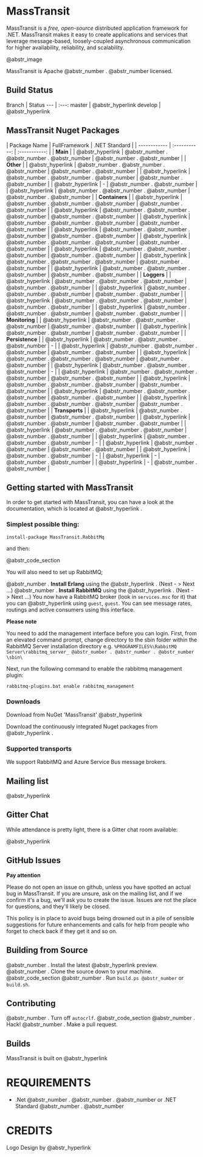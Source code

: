 # MassTransit

MassTransit is a _free, open-source_ distributed application framework for .NET. MassTransit makes it easy to create applications and services that leverage message-based, loosely-coupled asynchronous communication for higher availability, reliability, and scalability.

@abstr_image 

MassTransit is Apache @abstr_number . @abstr_number licensed.

## Build Status

Branch | Status \--- | :---: master | @abstr_hyperlink develop | @abstr_hyperlink 

## MassTransit Nuget Packages

| Package Name | FullFramework | .NET Standard | | ------------ | :-----------: | :-----------: | | **Main** | | @abstr_hyperlink | @abstr_number . @abstr_number . @abstr_number | @abstr_number . @abstr_number | | **Other** | | @abstr_hyperlink | @abstr_number . @abstr_number . @abstr_number | @abstr_number . @abstr_number | | @abstr_hyperlink | @abstr_number . @abstr_number . @abstr_number | @abstr_number . @abstr_number | | @abstr_hyperlink | - | @abstr_number . @abstr_number | | @abstr_hyperlink | @abstr_number . @abstr_number . @abstr_number | @abstr_number . @abstr_number | | **Containers** | | @abstr_hyperlink | @abstr_number . @abstr_number . @abstr_number | @abstr_number . @abstr_number | | @abstr_hyperlink | @abstr_number . @abstr_number . @abstr_number | @abstr_number . @abstr_number | | @abstr_hyperlink | @abstr_number . @abstr_number . @abstr_number | @abstr_number . @abstr_number | | @abstr_hyperlink | @abstr_number . @abstr_number . @abstr_number | @abstr_number . @abstr_number | | @abstr_hyperlink | @abstr_number . @abstr_number . @abstr_number | @abstr_number . @abstr_number | | @abstr_hyperlink | @abstr_number . @abstr_number . @abstr_number | @abstr_number . @abstr_number | | @abstr_hyperlink | @abstr_number . @abstr_number . @abstr_number | @abstr_number . @abstr_number | | @abstr_hyperlink | @abstr_number . @abstr_number . @abstr_number | @abstr_number . @abstr_number | | **Loggers** | | @abstr_hyperlink | @abstr_number . @abstr_number . @abstr_number | @abstr_number . @abstr_number | | @abstr_hyperlink | @abstr_number . @abstr_number . @abstr_number | @abstr_number . @abstr_number | | @abstr_hyperlink | @abstr_number . @abstr_number . @abstr_number | @abstr_number . @abstr_number | | @abstr_hyperlink | @abstr_number . @abstr_number . @abstr_number | @abstr_number . @abstr_number | | **Monitoring** | | @abstr_hyperlink | @abstr_number . @abstr_number . @abstr_number | @abstr_number . @abstr_number | | @abstr_hyperlink | @abstr_number . @abstr_number | @abstr_number . @abstr_number | | **Persistence** | | @abstr_hyperlink | @abstr_number . @abstr_number . @abstr_number | - | | @abstr_hyperlink | @abstr_number . @abstr_number . @abstr_number | @abstr_number . @abstr_number | | @abstr_hyperlink | @abstr_number . @abstr_number . @abstr_number | @abstr_number . @abstr_number | | @abstr_hyperlink | @abstr_number . @abstr_number . @abstr_number | - | | @abstr_hyperlink | @abstr_number . @abstr_number . @abstr_number | @abstr_number . @abstr_number | | @abstr_hyperlink | @abstr_number . @abstr_number . @abstr_number | @abstr_number . @abstr_number | | @abstr_hyperlink | @abstr_number . @abstr_number . @abstr_number | @abstr_number . @abstr_number | | @abstr_hyperlink | @abstr_number . @abstr_number . @abstr_number | @abstr_number . @abstr_number | | **Transports** | | @abstr_hyperlink | @abstr_number . @abstr_number | @abstr_number . @abstr_number | | @abstr_hyperlink | @abstr_number . @abstr_number | @abstr_number . @abstr_number | | @abstr_hyperlink | @abstr_number . @abstr_number . @abstr_number | @abstr_number . @abstr_number | | @abstr_hyperlink | @abstr_number . @abstr_number . @abstr_number | - | | @abstr_hyperlink | @abstr_number . @abstr_number | @abstr_number . @abstr_number | | @abstr_hyperlink | @abstr_number . @abstr_number | - | | @abstr_hyperlink | - | @abstr_number . @abstr_number | | @abstr_hyperlink | - | @abstr_number . @abstr_number |

## Getting started with MassTransit

In order to get started with MassTransit, you can have a look at the documentation, which is located at @abstr_hyperlink .

### Simplest possible thing:

`install-package MassTransit.RabbitMq`

and then:

@abstr_code_section 

You will also need to set up RabbitMQ; 

@abstr_number . **Install Erlang** using the @abstr_hyperlink . (Next - > Next ...) @abstr_number . **Install RabbitMQ** using the @abstr_hyperlink . (Next - > Next ...) You now have a RabbitMQ broker (look in `services.msc` for it) that you can @abstr_hyperlink using `guest`, `guest`. You can see message rates, routings and active consumers using this interface. 

**Please note**

You need to add the management interface before you can login. First, from an elevated command prompt, change directory to the sbin folder within the RabbitMQ Server installation directory e.g. `%PROGRAMFILES%\RabbitMQ Server\rabbitmq_server_ @abstr_number . @abstr_number . @abstr_number \sbin\`

Next, run the following command to enable the rabbitmq management plugin:

`rabbitmq-plugins.bat enable rabbitmq_management`

### Downloads

Download from NuGet 'MassTransit' @abstr_hyperlink 

Download the continuously integrated Nuget packages from @abstr_hyperlink .

### Supported transports

We support RabbitMQ and Azure Service Bus message brokers.

## Mailing list

@abstr_hyperlink 

## Gitter Chat

While attendance is pretty light, there is a Gitter chat room available:

@abstr_hyperlink 

## GitHub Issues

**Pay attention**

Please do not open an issue on github, unless you have spotted an actual bug in MassTransit. If you are unsure, ask on the mailing list, and if we confirm it's a bug, we'll ask you to create the issue. Issues are not the place for questions, and they'll likely be closed.

This policy is in place to avoid bugs being drowned out in a pile of sensible suggestions for future enhancements and calls for help from people who forget to check back if they get it and so on.

## Building from Source

@abstr_number . Install the latest @abstr_hyperlink preview. @abstr_number . Clone the source down to your machine.  
@abstr_code_section @abstr_number . Run `build.ps @abstr_number` or `build.sh`.

## Contributing

@abstr_number . Turn off `autocrlf`. @abstr_code_section @abstr_number . Hack! @abstr_number . Make a pull request.

## Builds

MassTransit is built on @abstr_hyperlink 

# REQUIREMENTS

  * .Net @abstr_number . @abstr_number . @abstr_number or .NET Standard @abstr_number . @abstr_number 



# CREDITS

Logo Design by @abstr_hyperlink 
